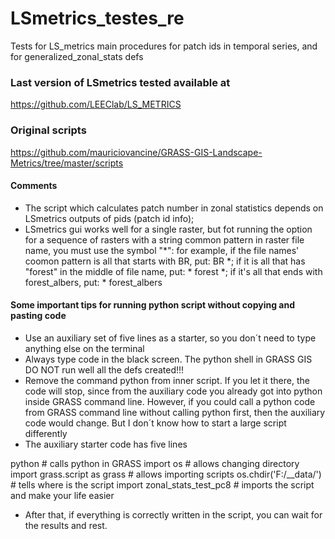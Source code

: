 # LSmetrics_testes_re
Tests for LS_metrics main procedures for patch ids in temporal series, and for generalized_zonal_stats defs

### Last version of LSmetrics tested available at
https://github.com/LEEClab/LS_METRICS

### Original scripts
https://github.com/mauriciovancine/GRASS-GIS-Landscape-Metrics/tree/master/scripts

#### Comments

- The script which calculates patch number in zonal statistics depends on LSmetrics outputs of pids (patch id info); 
- LSmetrics gui works well for a single raster, but fot running the option for a sequence of rasters with a string common pattern in raster file name, you must use the symbol "*": 
for example, if the file names' coomon pattern is all that starts with BR, put: BR *;
if it is all that has "forest" in the middle of file name, put: * forest *;
if it's all that ends with forest_albers, put: * forest_albers

#### Some important tips for running python script without copying and pasting code

- Use an auxiliary set of five lines as a starter, so you don´t need to type anything else on the terminal
- Always type code in the black screen. The python shell in GRASS GIS DO NOT run well all the defs created!!!
- Remove the command python from inner script. If you let it there, the code will stop, since from the auxiliary code you already got into python inside GRASS command line. However, if you could call a python code from GRASS command line without calling python first, then the auxiliary code would change. But I don´t know how to start a large script differently
- The auxiliary starter code has five lines

python # calls python in GRASS 
import os # allows changing directory
import grass.script as grass # allows importing scripts
os.chdir('F:/__data/') # tells where is the script
import zonal_stats_test_pc8 # imports the script and make your life easier

- After that, if everything is correctly written in the script, you can wait for the results and rest.




